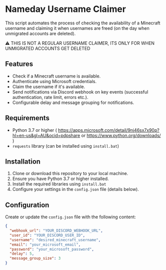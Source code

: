 # Nameday Username Claimer

This script automates the process of checking the availability of a Minecraft username and claiming it when usernames are freed (on the day when unmigrated accounts are deleted).

⚠️ THIS IS NOT A REGULAR USERNAME CLAIMER, ITS ONLY FOR WHEN UNMIGRATED ACCOUNTS GET DELETED
## Features

- Check if a Minecraft username is available.
- Authenticate using Microsoft credentials.
- Claim the username if it's available.
- Send notifications via Discord webhook on key events (successful authentication, rate limit, errors etc.).
- Configurable delay and message grouping for notifications.

## Requirements

- Python 3.7 or higher ( https://apps.microsoft.com/detail/9nj46sx7x90p?hl=en-us&gl=AU&ocid=pdpshare or https://www.python.org/downloads/ )
- `requests` library (can be installed using `install.bat`)

## Installation

1. Clone or download this repository to your local machine.
2. Ensure you have Python 3.7 or higher installed.
3. Install the required libraries using `install.bat`
4. Configure your settings in the `config.json` file (details below).

## Configuration

Create or update the `config.json` file with the following content:

```json
{
  "webhook_url": "YOUR_DISCORD_WEBHOOK_URL",
  "user_id": "YOUR_DISCORD_USER_ID",
  "username": "desired_minecraft_username",
  "email": "your_microsoft_email",
  "password": "your_microsoft_password",
  "delay": 5,
  "message_group_size": 3
}
